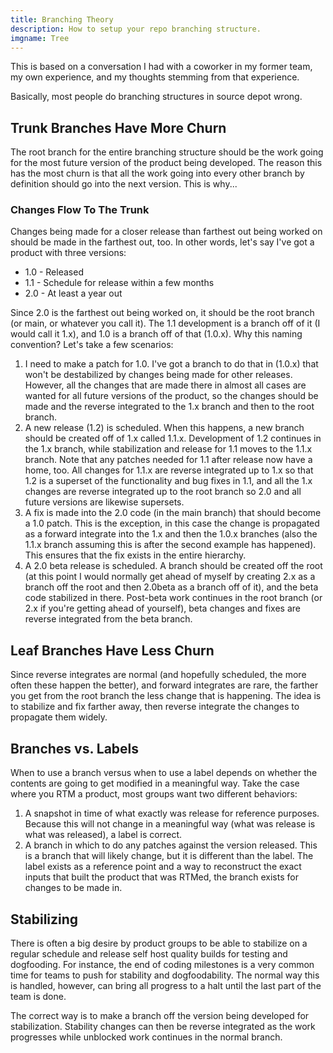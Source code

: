 ```yaml
---
title: Branching Theory
description: How to setup your repo branching structure.
imgname: Tree
---
```


This is based on a conversation I had with a coworker in my former team, my own experience, and my thoughts stemming from that experience.

Basically, most people do branching structures in source depot wrong.

## Trunk Branches Have More Churn

The root branch for the entire branching structure should be the work going for the most future version of the product being developed.  The reason this has the most churn is that all the work going into every other branch by definition should go into the next version.  This is why...

### Changes Flow To The Trunk

Changes being made for a closer release than farthest out being worked on should be made in the farthest out, too.  In other words, let's say I've got a product with three versions:

* 1.0 - Released
* 1.1 - Schedule for release within a few months
* 2.0 - At least a year out

Since 2.0 is the farthest out being worked on, it should be the root branch (or main, or whatever you call it).  The 1.1 development is a branch off of it (I would call it 1.x), and 1.0 is a branch off of that (1.0.x).  Why this naming convention?  Let's take a few scenarios:

1. I need to make a patch for 1.0.  I've got a branch to do that in (1.0.x) that won't be destabilized by changes being made for other releases.  However, all the changes that are made there in almost all cases are wanted for all future versions of the product, so the changes should be made and the reverse integrated to the 1.x branch and then to the root branch.
2. A new release (1.2) is scheduled.  When this happens, a new branch should be created off of 1.x called 1.1.x.  Development of 1.2 continues in the 1.x branch, while stabilization and release for 1.1 moves to the 1.1.x branch.  Note that any patches needed for 1.1 after release now have a home, too.  All changes for 1.1.x are reverse integrated up to 1.x so that 1.2 is a superset of the functionality and bug fixes in 1.1, and all the 1.x changes are reverse integrated up to the root branch so 2.0 and all future versions are likewise supersets.
3. A fix is made into the 2.0 code (in the main branch) that should become a 1.0 patch.  This is the exception, in this case the change is propagated as a forward integrate into the 1.x and then the 1.0.x branches (also the 1.1.x branch assuming this is after the second example has happened).  This ensures that the fix exists in the entire hierarchy.
4. A 2.0 beta release is scheduled.  A branch should be created off the root (at this point I would normally get ahead of myself by creating 2.x as a branch off the root and then 2.0beta as a branch off of it), and the beta code stabilized in there.  Post-beta work continues in the root branch (or 2.x if you're getting ahead of yourself), beta changes and fixes are reverse integrated from the beta branch.

## Leaf Branches Have Less Churn

Since reverse integrates are normal (and hopefully scheduled, the more often these happen the better), and forward integrates are rare, the farther you get from the root branch the less change that is happening.  The idea is to stabilize and fix farther away, then reverse integrate the changes to propagate them widely.

## Branches vs. Labels

When to use a branch versus when to use a label depends on whether the contents are going to get modified in a meaningful way.  Take the case where you RTM a product, most groups want two different behaviors:

1. A snapshot in time of what exactly was release for reference purposes.  Because this will not change in a meaningful way (what was release is what was released), a label is correct.
2. A branch in which to do any patches against the version released.  This is a branch that will likely change, but it is different than the label.  The label exists as a reference point and a way to reconstruct the exact inputs that built the product that was RTMed, the branch exists for changes to be made in.

## Stabilizing

There is often a big desire by product groups to be able to stabilize on a regular schedule and release self host quality builds for testing and dogfooding.  For instance, the end of coding milestones is a very common time for teams to push for stability and dogfoodability. The normal way this is handled, however, can bring all progress to a halt until the last part of the team is done.

The correct way is to make a branch off the version being developed for stabilization.  Stability changes can then be reverse integrated as the work progresses while unblocked work continues in the normal branch.
